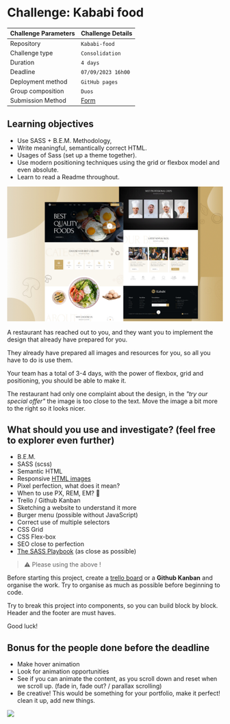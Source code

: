 # Challenge: Kababi food

| Challenge Parameters | Challenge Details                                           |
|:---------------------|:------------------------------------------------------------|
| Repository           | `Kababi-food`                                               |
| Challenge type       | `Consolidation`                                             |
| Duration             | `4 days`                                                    |
| Deadline             | `07/09/2023 16h00`                                          |
| Deployment method    | `GitHub pages`                                              |
| Group composition    | `Duos`                                                      |
| Submission Method    | [Form](https://docs.google.com/forms/d/e/1FAIpQLSec7LBgtxh61zRyOW-XZ02KSLq7V2hQfzGb4ugk-GXO3suWQQ/viewform?usp=sf_link) |

## Learning objectives

- Use SASS + B.E.M. Methodology,
- Write meaningful, semantically correct HTML.
- Usages of Sass (set up a theme together).
- Use modern positioning techniques using the grid or flexbox model and even absolute.
- Learn to read a Readme throughout.

![](./resources-readme/restaurant-theme-banner.jpg)

A restaurant has reached out to you, and they want you to implement the design that already have prepared for you.

They already have prepared all images and resources for you, so all you have to do is use them.

Your team has a total of 3-4 days, with the power of flexbox, grid and positioning, you should be able to make it.

The restaurant had only one complaint about the design, in the _"try our special offer"_ the image is too close to the text. Move the image a bit more to the right so it looks nicer.

## What should you use and investigate? (feel free to explorer even further)

- B.E.M.
- SASS (scss)
- Semantic HTML
- Responsive [HTML images](https://developer.mozilla.org/en-US/docs/Learn/HTML/Multimedia_and_embedding/Responsive_images)
- Pixel perfection, what does it mean?
- When to use PX, REM, EM? 🤯
- Trello / Github Kanban
- Sketching a website to understand it more
- Burger menu (possible without JavaScript)
- Correct use of multiple selectors
- CSS Grid
- CSS Flex-box
- SEO close to perfection
- [The SASS Playbook](https://matthewelsom.com/blog/simple-scss-playbook.html) (as close as possible)

> ⚠️ Please using the above ! 

Before starting this project, create a [trello board](https://trello.com/en) or a **Github Kanban** and organise the work. Try to organise as much as possible before beginning to code.

Try to break this project into components, so you can build block by block. Header and the footer are must haves.

Good luck!

## Bonus for the people done before the deadline

- Make hover animation
- Look for animation opportunities
- See if you can animate the content, as you scroll down and reset when we scroll up. (fade in, fade out? / parallax scrolling)
- Be creative! This would be something for your portfolio, make it perfect! clean it up, add new things.

![](https://media.giphy.com/media/AC1PtbdsJZyOQ/giphy.gif)
